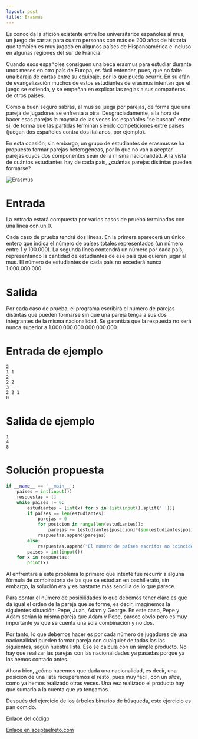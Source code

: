 ```yaml
---
layout: post
title: Erasmús
---
```

Es conocida la afición existente entre los universitarios españoles al mus, un juego de cartas para cuatro personas con más de 200 años de historia que también es muy jugado en algunos países de Hispanoamérica e incluso en algunas regiones del sur de Francia.

Cuando esos españoles consiguen una beca erasmus para estudiar durante unos meses en otro país de Europa, es fácil entender, pues, que no falte una baraja de cartas entre su equipaje, por lo que pueda ocurrir. En su afán de evangelización muchos de estos estudiantes de erasmus intentan que el juego se extienda, y se empeñan en explicar las reglas a sus compañeros de otros países.

Como a buen seguro sabrás, al mus se juega por parejas, de forma que una pareja de jugadores se enfrenta a otra. Desgraciadamente, a la hora de hacer esas parejas la mayoría de las veces los españoles "se buscan" entre sí, de forma que las partidas terminan siendo competiciones entre países (juegan dos españoles contra dos italianos, por ejemplo).

En esta ocasión, sin embargo, un grupo de estudiantes de erasmus se ha propuesto formar parejas heterogéneas, por lo que no van a aceptar parejas cuyos dos componentes sean de la misma nacionalidad. A la vista de cuántos estudiantes hay de cada país, ¿cuántas parejas distintas pueden formarse?

![Erasmús](https://www.aceptaelreto.com/pub/problems/v002/42/st/statements/images/Eras-mus.svg)

# Entrada

La entrada estará compuesta por varios casos de prueba terminados con una línea con un 0.

Cada caso de prueba tendrá dos líneas. En la primera aparecerá un único entero que indica el número de países totales representados (un número entre 1 y 100.000). La segunda línea contendrá un número por cada país, representando la cantidad de estudiantes de ese país que quieren jugar al mus. El número de estudiantes de cada país no excederá nunca 1.000.000.000.

# Salida

Por cada caso de prueba, el programa escribirá el número de parejas distintas que pueden formarse sin que una pareja tenga a sus dos integrantes de la misma nacionalidad. Se garantiza que la respuesta no será nunca superior a 1.000.000.000.000.000.000.

# Entrada de ejemplo

```
2
1 1
2
2 2
3
2 2 1
0
```

# Salida de ejemplo

```
1
4
8
```
# Solución propuesta

``` python
if __name__ == '__main__':
    paises = int(input())
    respuestas = []
    while paises != 0:
        estudiantes = [int(x) for x in list(input().split(' '))]
        if paises == len(estudiantes):
            parejas = 0
            for posicion in range(len(estudiantes)):
                parejas += (estudiantes[posicion]*(sum(estudiantes[posicion+1:len(estudiantes)])))
            respuestas.append(parejas)
        else:
            respuestas.append("El número de países escritos no coincide con los indicados")
        paises = int(input())
    for x in respuestas:
        print(x)
```

Al enfrentare a este problema lo primero que intenté fue recurrir a alguna fórmula
de combinatoria de las que se estudian en bachillerato, sin embargo, la solución era
y es bastante más sencilla de lo que parece.

Para contar el número de posibilidades lo que debemos tener claro es que da igual
el orden de la pareja que se forme, es decir, imaginemos la siguientes situación:
Pepe, Juan, Adam y George. En este caso, Pepe y Adam serían la misma pareja que
Adam y Pepe, parece obvio pero es muy importante ya que se cuenta una sola combinación
y no dos.

Por tanto, lo que debemos hacer es por cada número de jugadores de una nacionalidad pueden
formar pareja con cualquier de todas las las siguientes, según nuestra lista. Eso se
calcula con un simple producto. No hay que realizar las parejas con las nacionalidades
ya pasadas porque ya las hemos contado antes.

Ahora bien, ¿cómo hacemos que dada una nacionalidad, es decir, una posición de una lista
recuperemos el resto, pues muy fácil, con un *slice*, como ya hemos realizado otras veces.
Una vez realizado el producto hay que sumarlo a la cuenta que ya tengamos.

Después del ejercicio de los árboles binarios de búsqueda, este ejercicio es pan comido.

[Enlace del código](https://github.com/israelem/aceptaelreto/blob/master/codes/2017-07-10-erasmus.py)

[Enlace en aceptaelreto.com](https://www.aceptaelreto.com/problem/statement.php?id=242&potw=1)
